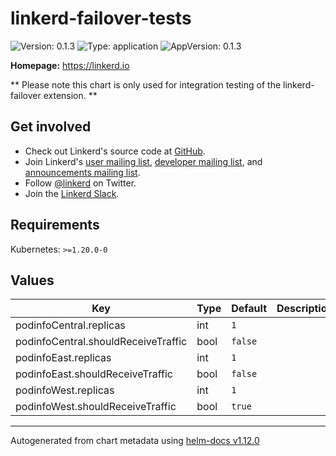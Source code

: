 <!-- markdownlint-disable -->
# linkerd-failover-tests

![Version: 0.1.3](https://img.shields.io/badge/Version-0.1.3-informational?style=flat-square)
![Type: application](https://img.shields.io/badge/Type-application-informational?style=flat-square)
![AppVersion: 0.1.3](https://img.shields.io/badge/AppVersion-0.1.3-informational?style=flat-square)

**Homepage:** <https://linkerd.io>

** Please note this chart is only used for integration testing of the linkerd-failover extension. **

## Get involved

* Check out Linkerd's source code at [GitHub][linkerd2].
* Join Linkerd's [user mailing list][linkerd-users], [developer mailing
  list][linkerd-dev], and [announcements mailing list][linkerd-announce].
* Follow [@linkerd][twitter] on Twitter.
* Join the [Linkerd Slack][slack].

[cncf]: https://www.cncf.io/
[getting-started]: https://linkerd.io/2/getting-started/
[linkerd2]: https://github.com/linkerd/linkerd2
[linkerd-announce]: https://lists.cncf.io/g/cncf-linkerd-announce
[linkerd-dev]: https://lists.cncf.io/g/cncf-linkerd-dev
[linkerd-docs]: https://linkerd.io/2/overview/
[linkerd-users]: https://lists.cncf.io/g/cncf-linkerd-users
[slack]: http://slack.linkerd.io
[twitter]: https://twitter.com/linkerd

## Requirements

Kubernetes: `>=1.20.0-0`

## Values

| Key | Type | Default | Description |
|-----|------|---------|-------------|
| podinfoCentral.replicas | int | `1` |  |
| podinfoCentral.shouldReceiveTraffic | bool | `false` |  |
| podinfoEast.replicas | int | `1` |  |
| podinfoEast.shouldReceiveTraffic | bool | `false` |  |
| podinfoWest.replicas | int | `1` |  |
| podinfoWest.shouldReceiveTraffic | bool | `true` |  |

----------------------------------------------
Autogenerated from chart metadata using [helm-docs v1.12.0](https://github.com/norwoodj/helm-docs/releases/v1.12.0)

